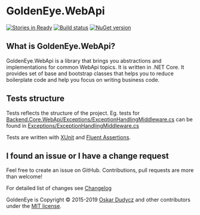 ﻿# GoldenEye.WebApi
[![Stories in Ready](https://badge.waffle.io/oskardudycz/GoldenEye.png?label=ready&title=Ready)](https://waffle.io/oskardudycz/GoldenEye)
[![Build status](https://ci.appveyor.com/api/projects/status/1mtm4h33cvur6kob?svg=true)](https://ci.appveyor.com/project/oskardudycz/goldeneye-core)
[![NuGet version](https://badge.fury.io/nu/GoldenEye.Core.svg)](https://badge.fury.io/nu/GoldenEye.WebApi)

What is GoldenEye.WebApi?
--------------------------------
GoldenEye.WebApi is a library that brings you abstractions and implementations for common WebApi topics. It is written in .NET Core. It provides set of base and bootstrap classes that helps you to reduce boilerplate code and help you focus on writing business code.

Tests structure
--------------------------------
Tests reflects the structure of the project. Eg. tests for [Backend.Core.WebApi/Exceptions/ExceptionHandlingMiddleware.cs](../Backend.Core.WebApi/Exceptions/ExceptionHandlingMiddleware.cs) can be found in [Exceptions/ExceptionHandlingMiddleware.cs](Exceptions/ExceptionHandlingMiddlewareTests.cs)

Tests are written with [XUnit](https://xunit.github.io/) and [Fluent Assertions](http://fluentassertions.com/).

I found an issue or I have a change request
--------------------------------
Feel free to create an issue on GitHub. Contributions, pull requests are more than welcome!

For detailed list of changes see [Changelog](Changelog.md)  

GoldenEye is Copyright &copy; 2015-2019 [Oskar Dudycz](http://oskar-dudycz.pl) and other contributors under the [MIT license](LICENSE.txt).

